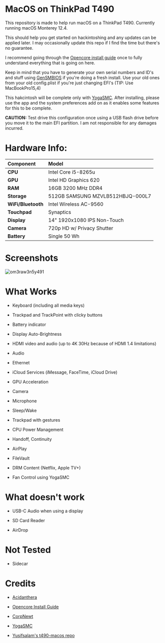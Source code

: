 # MacOS on ThinkPad T490

This repository is made to help run macOS on a ThinkPad T490. Currently running macOS Monterey 12.4.

This should help you get started on hackintoshing and any updates can be applied later. I may occasionally update this repo if I find the time but there's no guarantee.

I recommend going through the [Opencore install guide](https://dortania.github.io/OpenCore-Install-Guide/) once to fully understand everything that is going on here. 

Keep in mind that you have to generate your own serial numbers and ID's and stuff using [GenSMBIOS](https://github.com/corpnewt/GenSMBIOS) if you're doing a fresh install. Use your old ones from your old config.plist if you're just changing EFI's (TIP: Use MacBookPro15,4)

This hakcintosh will be complete only with [YogaSMC](https://github.com/zhen-zen/YogaSMC). After installing, please use the app and the system preferences add on as it enables some features for this to be complete. 

**CAUTION:** Test drive this configuration once using a USB flash drive before you move it to the main EFI partition. I am not responsible for any damages incurred.

# **Hardware Info:**

|**Component**|**Model**|
|:-|:-|
|**CPU**|Intel Core i5-8265u|
|**GPU**|Intel HD Graphics 620|
|**RAM**|16GB 3200 MHz DDR4|
|**Storage** |512GB SAMSUNG MZVLB512HBJQ-000L7|
|**WiFi/Bluetooth**|Intel Wireless AC-9560|
|**Touchpad**|Synaptics|
|**Display**|14" 1920x1080 IPS Non-Touch|
|**Camera**|720p HD w/ Privacy Shutter|
|**Battery**|Single 50 Wh|

# Screenshots
 ![om3raw3n5y491](https://user-images.githubusercontent.com/83172580/173219466-1c9b0e97-0acf-49cd-b23c-3d1e025d5de7.png)

# What Works

* Keyboard (including all media keys)

* Trackpad and TrackPoint with clicky buttons

* Battery indicator

* Display Auto-Brightness

* HDMI video and audio (up to 4K 30Hz because of HDMI 1.4 limitations)

* Audio

* Ethernet

* iCloud Services (iMessage, FaceTime, iCloud Drive)

* GPU Acceleration

* Camera

* Microphone

* Sleep/Wake

* Trackpad with gestures

* CPU Power Management

* Handoff, Continuity

* AirPlay

* FileVault

* DRM Content (Netflix, Apple TV+)

* Fan Control using YogaSMC

# What doesn't work

* USB-C Audio when using a display

* SD Card Reader

* AirDrop

# Not Tested

* Sidecar

# Credits

* [Acidanthera](https://github.com/acidanthera)

* [Opencore Install Guide](https://dortania.github.io/OpenCore-Install-Guide/)

* [CorpNewt](https://github.com/corpnewt)

* [YogaSMC](https://github.com/zhen-zen/YogaSMC)

* [Yusifsalam's t490-macos repo](https://github.com/yusifsalam/t490-macos)
